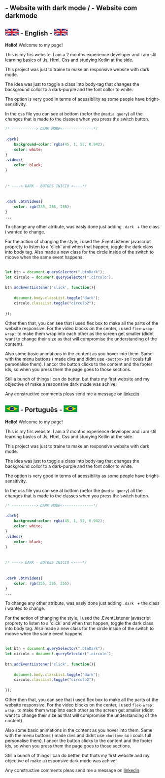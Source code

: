 ## - Website with dark mode / - Website com darkmode

## ![](images/uk-ico.jpg) - English - ![](images/uk-ico.jpg)

**Hello!** Welcome to my page! 

This is my firs website. I am a 2 months experience developer and i am stil learning basics of Js, Html, Css and studying Kotlin at the side. 

This project was just to traine to make an responsive website with dark mode.

The idea was just to toggle a class into body-tag that changes the background collor to a dark-purple and the font collor to white.

The option is very good in terms of acessibility as some people have bright-sensitivity. 

In the css file you can see at bottom (befor the ``` @media query ```) all the changes that is made to the classes when you press the switch button. 

```css
/* -----------> DARK MODE<--------------*/

.dark{
    background-color: rgba(45, 1, 52, 0.942);
    color: white;
}
.videos{
    color: black;
}


/* ----> DARK - BOTOES INICIO <----*/


.dark .btnVideos{
    color: rgb(255, 255, 255);
}
...
```

To change any other atribute, was easly done just adding ```.dark ``` + the class i wanted to change.

For the action of changing the style, i used the .EventListener javascript proprety to listen to a 'click' and when that happen, toggle the dark class into body tag. Also made a new class for the circle inside of the switch to moove when the same event happens. 

```js

let btn = document.querySelector(".btnDark");
let circulo = document.querySelector(".circulo");

btn.addEventListener('click', function(){

    document.body.classList.toggle("dark");
    circulo.classList.toggle("circulo2");

});
```

Other then that, you can see that i used flex box to make all the parts of the website responsive. For the video blocks on the center, i used ```flex-wrap: wrap;``` to make them wrap into each other as the screen get smaller (didnt want to change their size as that will compromise the understanding of the content).

Also some basic animations in the content as you hover into them. Same with the menu buttons ( made divs and didnt use ```<buttom>``` so i couls full personalise them). I ancor the button clicks to the content and the footer ids, so when you press them the page goes to those sections.

Still a bunch of things i can do better, but thats my first website and my objective of make a responsive dark mode was achive! 

Any constructive comments pleas send me a message on [linkedin](https://www.linkedin.com/in/paulo-rafael-faria-dos-santos-a2ba65235/)

## ![](images/br-ico.jpg) - Português - ![](images/br-ico.jpg)

**Hello!** Welcome to my page! 

This is my firs website. I am a 2 months experience developer and i am stil learning basics of Js, Html, Css and studying Kotlin at the side. 

This project was just to traine to make an responsive website with dark mode.

The idea was just to toggle a class into body-tag that changes the background collor to a dark-purple and the font collor to white.

The option is very good in terms of acessibility as some people have bright-sensitivity. 

In the css file you can see at bottom (befor the ``` @media query ```) all the changes that is made to the classes when you press the switch button. 

```css
/* -----------> DARK MODE<--------------*/

.dark{
    background-color: rgba(45, 1, 52, 0.942);
    color: white;
}
.videos{
    color: black;
}


/* ----> DARK - BOTOES INICIO <----*/


.dark .btnVideos{
    color: rgb(255, 255, 255);
}
...
```

To change any other atribute, was easly done just adding ```.dark ``` + the class i wanted to change.

For the action of changing the style, i used the .EventListener javascript proprety to listen to a 'click' and when that happen, toggle the dark class into body tag. Also made a new class for the circle inside of the switch to moove when the same event happens. 

```js

let btn = document.querySelector(".btnDark");
let circulo = document.querySelector(".circulo");

btn.addEventListener('click', function(){

    document.body.classList.toggle("dark");
    circulo.classList.toggle("circulo2");

});
```

Other then that, you can see that i used flex box to make all the parts of the website responsive. For the video blocks on the center, i used ```flex-wrap: wrap;``` to make them wrap into each other as the screen get smaller (didnt want to change their size as that will compromise the understanding of the content).

Also some basic animations in the content as you hover into them. Same with the menu buttons ( made divs and didnt use ```<buttom>``` so i couls full personalise them). I ancor the button clicks to the content and the footer ids, so when you press them the page goes to those sections.

Still a bunch of things i can do better, but thats my first website and my objective of make a responsive dark mode was achive! 

Any constructive comments pleas send me a message on [linkedin](https://www.linkedin.com/in/paulo-rafael-faria-dos-santos-a2ba65235/)